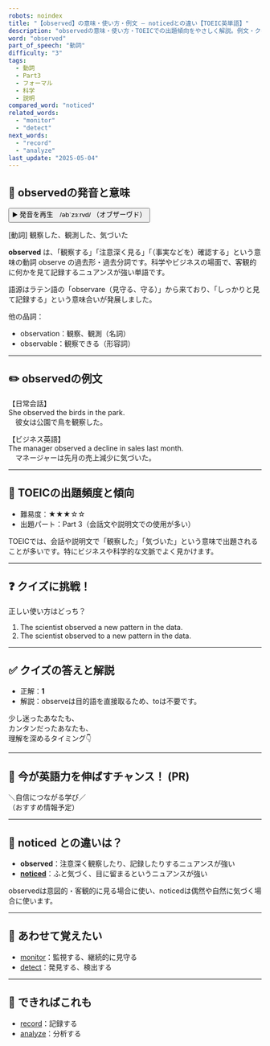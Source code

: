 ```yaml
---
robots: noindex
title: "【observed】の意味・使い方・例文 ― noticedとの違い【TOEIC英単語】"
description: "observedの意味・使い方・TOEICでの出題傾向をやさしく解説。例文・クイズ付きでnoticedとの違いもわかりやすく学べます。"
word: "observed"
part_of_speech: "動詞"
difficulty: "3"
tags:
  - 動詞
  - Part3
  - フォーマル
  - 科学
  - 説明
compared_word: "noticed"
related_words:
  - "monitor"
  - "detect"
next_words:
  - "record"
  - "analyze"
last_update: "2025-05-04"
---
```


## 🔰 observedの発音と意味

<button class="play-audio" onclick="playTTS('observed')">
  <span class="play-audio-main">
    ▶️ 発音を再生　/əbˈzɜːrvd/
  </span>
  <span class="play-audio-sub">
    （オブザーヴド）
  </span>
</button>

[動詞] 観察した、観測した、気づいた

**observed** は、「観察する」「注意深く見る」「（事実などを）確認する」という意味の動詞 observe の過去形・過去分詞です。科学やビジネスの場面で、客観的に何かを見て記録するニュアンスが強い単語です。

語源はラテン語の「observare（見守る、守る）」から来ており、「しっかりと見て記録する」という意味合いが発展しました。

他の品詞：  
- observation：観察、観測（名詞）
- observable：観察できる（形容詞）

---

## ✏️ observedの例文

【日常会話】  
She observed the birds in the park.  
　彼女は公園で鳥を観察した。

【ビジネス英語】  
The manager observed a decline in sales last month.  
　マネージャーは先月の売上減少に気づいた。

---

## 🎯 TOEICの出題頻度と傾向

- 難易度：★★★☆☆
- 出題パート：Part 3（会話文や説明文での使用が多い）

TOEICでは、会話や説明文で「観察した」「気づいた」という意味で出題されることが多いです。特にビジネスや科学的な文脈でよく見かけます。

---

## ❓ クイズに挑戦！

正しい使い方はどっち？

1. The scientist observed a new pattern in the data.  
2. The scientist observed to a new pattern in the data.

---

## ✅ クイズの答えと解説

- 正解：**1**
- 解説：observeは目的語を直接取るため、toは不要です。

少し迷ったあなたも、  
カンタンだったあなたも、  
理解を深めるタイミング👇️

---

## 🚀 今が英語力を伸ばすチャンス！ (PR)

<div class="info-center">
＼自信につながる学び／<br>  
（おすすめ情報予定）
</div>

---

## 🤔  noticed との違いは？

- **observed**：注意深く観察したり、記録したりするニュアンスが強い
- **[noticed](/word/noticed)**：ふと気づく、目に留まるというニュアンスが強い

observedは意図的・客観的に見る場合に使い、noticedは偶然や自然に気づく場合に使います。

---

## 🧩 あわせて覚えたい

- [monitor](/word/monitor)：監視する、継続的に見守る
- [detect](/word/detect)：発見する、検出する

---

## 📖 できればこれも

- [record](/word/record)：記録する
- [analyze](/word/analyze)：分析する

<!-- cvid: aid07_bid18 -->
